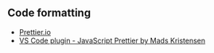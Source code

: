 ## **Code formatting**
- [Prettier.io](https://prettier.io/)
- [VS Code plugin - JavaScript Prettier by Mads Kristensen](https://marketplace.visualstudio.com/items?itemName=MadsKristensen.JavaScriptPrettier)
